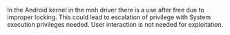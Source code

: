 In the Android kernel in the mnh driver there is a use after free due to improper locking. This could lead to escalation of privilege with System execution privileges needed. User interaction is not needed for exploitation.